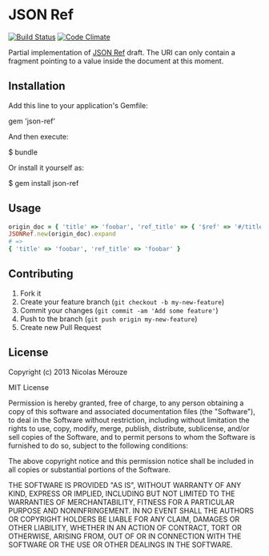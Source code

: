 # JSON Ref

[![Build Status](https://travis-ci.org/nmerouze/json-ref.png)](https://travis-ci.org/nmerouze/json-ref)
[![Code Climate](https://codeclimate.com/github/nmerouze/json-ref.png)](https://codeclimate.com/github/nmerouze/json-ref)

Partial implementation of [JSON Ref](http://tools.ietf.org/html/draft-pbryan-zyp-json-ref-00) draft. The URI can only contain a fragment pointing to a value inside the document at this moment.

## Installation

Add this line to your application's Gemfile:

  gem 'json-ref'

And then execute:

  $ bundle

Or install it yourself as:

  $ gem install json-ref

## Usage

```ruby
origin_doc = { 'title' => 'foobar', 'ref_title' => { '$ref' => '#/title' } }
JSONRef.new(origin_doc).expand
# => 
{ 'title' => 'foobar', 'ref_title' => 'foobar' }
```

## Contributing

1. Fork it
2. Create your feature branch (`git checkout -b my-new-feature`)
3. Commit your changes (`git commit -am 'Add some feature'`)
4. Push to the branch (`git push origin my-new-feature`)
5. Create new Pull Request

## License

Copyright (c) 2013 Nicolas Mérouze

MIT License

Permission is hereby granted, free of charge, to any person obtaining
a copy of this software and associated documentation files (the
"Software"), to deal in the Software without restriction, including
without limitation the rights to use, copy, modify, merge, publish,
distribute, sublicense, and/or sell copies of the Software, and to
permit persons to whom the Software is furnished to do so, subject to
the following conditions:

The above copyright notice and this permission notice shall be
included in all copies or substantial portions of the Software.

THE SOFTWARE IS PROVIDED "AS IS", WITHOUT WARRANTY OF ANY KIND,
EXPRESS OR IMPLIED, INCLUDING BUT NOT LIMITED TO THE WARRANTIES OF
MERCHANTABILITY, FITNESS FOR A PARTICULAR PURPOSE AND
NONINFRINGEMENT. IN NO EVENT SHALL THE AUTHORS OR COPYRIGHT HOLDERS BE
LIABLE FOR ANY CLAIM, DAMAGES OR OTHER LIABILITY, WHETHER IN AN ACTION
OF CONTRACT, TORT OR OTHERWISE, ARISING FROM, OUT OF OR IN CONNECTION
WITH THE SOFTWARE OR THE USE OR OTHER DEALINGS IN THE SOFTWARE.